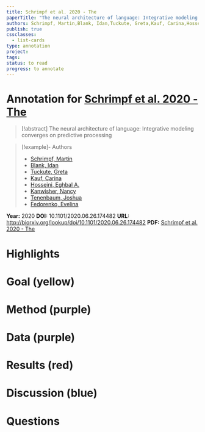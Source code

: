 ```yaml
---
title: Schrimpf et al. 2020 - The
paperTitle: "The neural architecture of language: Integrative modeling converges on predictive processing"
authors: Schrimpf, Martin,Blank, Idan,Tuckute, Greta,Kauf, Carina,Hosseini, Eghbal A.,Kanwisher, Nancy,Tenenbaum, Joshua,Fedorenko, Evelina
publish: true
cssclasses:
  - list-cards
type: annotation
project:
tags:
status: to read
progress: to annotate
---
```

# Annotation for [Schrimpf et al. 2020 - The](Papers/References/Schrimpf%20et%20al.%202020%20-%20The)

> [!abstract] The neural architecture of language: Integrative modeling converges on predictive processing

> [!example]- Authors
> - [Schrimpf, Martin](Schrimpf%2C%20Martin)
> - [Blank, Idan](Blank%2C%20Idan)
> - [Tuckute, Greta](Tuckute%2C%20Greta)
> - [Kauf, Carina](Kauf%2C%20Carina)
> - [Hosseini, Eghbal A.](Hosseini%2C%20Eghbal%20A.)
> - [Kanwisher, Nancy](Kanwisher%2C%20Nancy)
> - [Tenenbaum, Joshua](Tenenbaum%2C%20Joshua)
> - [Fedorenko, Evelina](Fedorenko%2C%20Evelina)

**Year:** 2020
**DOI:** 10.1101/2020.06.26.174482
**URL:** http://biorxiv.org/lookup/doi/10.1101/2020.06.26.174482
**PDF:** [Schrimpf et al. 2020 - The](Papers/PDFs/Schrimpf%20et%20al.%202020%20-%20The%20neural%20architecture%20of%20language%20Integrative%20modeling%20converges%20on%20predictive%20processing.pdf)

# Highlights


# Goal (yellow)


# Method (purple)


# Data (purple)


# Results (red)


# Discussion (blue)


# Questions

